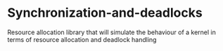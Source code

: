 # Synchronization-and-deadlocks
Resource allocation library that will simulate the behaviour of a kernel in terms of resource allocation and deadlock handling
